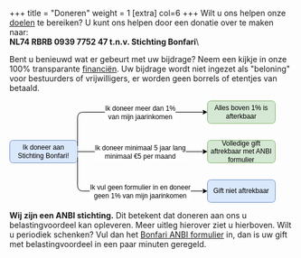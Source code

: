 +++
title = "Doneren"
weight = 1
[extra]
col=6
+++
Wilt u ons helpen onze [doelen](@/doelvisie/_index.md) te bereiken? U kunt ons helpen door een donatie over te maken naar:\
**NL74 RBRB 0939 7752 47 t.n.v. Stichting Bonfari**\

Bent u benieuwd wat er gebeurt met uw bijdrage? Neem een kijkje in onze 100% transparante [financiën](/type/financien). Uw bijdrage wordt niet ingezet als "beloning" voor bestuurders of vrijwilligers, er worden geen borrels of etentjes van betaald. 

<svg xmlns="http://www.w3.org/2000/svg" xmlns:xlink="http://www.w3.org/1999/xlink" version="1.1" width="471px" viewBox="-0.5 -0.5 471 181" style="max-width:100%;max-height:181px;"><defs/><g><rect x="0" y="70" width="120" height="40" rx="6" ry="6" fill="#dae8fc" stroke="#6c8ebf" pointer-events="all"/><g transform="translate(-0.5 -0.5)"><switch><foreignObject style="overflow: visible; text-align: left;" pointer-events="none" width="100%" height="100%" requiredFeatures="http://www.w3.org/TR/SVG11/feature#Extensibility"><div xmlns="http://www.w3.org/1999/xhtml" style="display: flex; align-items: unsafe center; justify-content: unsafe center; width: 118px; height: 1px; padding-top: 90px; margin-left: 1px;"><div style="box-sizing: border-box; font-size: 0; text-align: center; "><div style="display: inline-block; font-size: 12px; font-family: Helvetica; color: #000000; line-height: 1.2; pointer-events: all; white-space: normal; word-wrap: normal; ">Ik doneer aan Stichting Bonfari!</div></div></div></foreignObject><text x="60" y="94" fill="#000000" font-family="Helvetica" font-size="12px" text-anchor="middle">Ik doneer aan Sticht...</text></switch></g><rect x="350" y="0" width="120" height="40" rx="6" ry="6" fill="#d5e8d4" stroke="#82b366" pointer-events="all"/><g transform="translate(-0.5 -0.5)"><switch><foreignObject style="overflow: visible; text-align: left;" pointer-events="none" width="100%" height="100%" requiredFeatures="http://www.w3.org/TR/SVG11/feature#Extensibility"><div xmlns="http://www.w3.org/1999/xhtml" style="display: flex; align-items: unsafe center; justify-content: unsafe center; width: 118px; height: 1px; padding-top: 20px; margin-left: 351px;"><div style="box-sizing: border-box; font-size: 0; text-align: center; "><div style="display: inline-block; font-size: 12px; font-family: Helvetica; color: #000000; line-height: 1.2; pointer-events: all; white-space: normal; word-wrap: normal; ">Alles boven 1% is afterkbaar</div></div></div></foreignObject><text x="410" y="24" fill="#000000" font-family="Helvetica" font-size="12px" text-anchor="middle">Alles boven 1% is af...</text></switch></g><path d="M 120 80 L 120 30 Q 120 20 130 20 L 343.63 20" fill="none" stroke="#000000" stroke-miterlimit="10" pointer-events="stroke"/><path d="M 348.88 20 L 341.88 23.5 L 343.63 20 L 341.88 16.5 Z" fill="#000000" stroke="#000000" stroke-miterlimit="10" pointer-events="all"/><g transform="translate(-0.5 -0.5)"><switch><foreignObject style="overflow: visible; text-align: left;" pointer-events="none" width="100%" height="100%" requiredFeatures="http://www.w3.org/TR/SVG11/feature#Extensibility"><div xmlns="http://www.w3.org/1999/xhtml" style="display: flex; align-items: unsafe center; justify-content: unsafe center; width: 1px; height: 1px; padding-top: 21px; margin-left: 231px;"><div style="box-sizing: border-box; font-size: 0; text-align: center; "><div style="display: inline-block; font-size: 12px; font-family: Helvetica; color: #000000; line-height: 1.2; pointer-events: all; background-color: #ffffff; white-space: nowrap; "><div style="font-size: 12px">Ik doneer meer dan 1% <br style="font-size: 12px" /></div><div style="font-size: 12px">van mijn jaarinkomen</div></div></div></div></foreignObject><text x="231" y="24" fill="#000000" font-family="Helvetica" font-size="12px" text-anchor="middle">Ik doneer meer dan 1%...</text></switch></g><rect x="350" y="70" width="120" height="40" rx="6" ry="6" fill="#d5e8d4" stroke="#82b366" pointer-events="all"/><g transform="translate(-0.5 -0.5)"><switch><foreignObject style="overflow: visible; text-align: left;" pointer-events="none" width="100%" height="100%" requiredFeatures="http://www.w3.org/TR/SVG11/feature#Extensibility"><div xmlns="http://www.w3.org/1999/xhtml" style="display: flex; align-items: unsafe center; justify-content: unsafe center; width: 118px; height: 1px; padding-top: 90px; margin-left: 351px;"><div style="box-sizing: border-box; font-size: 0; text-align: center; "><div style="display: inline-block; font-size: 12px; font-family: Helvetica; color: #000000; line-height: 1.2; pointer-events: all; white-space: normal; word-wrap: normal; ">Volledige gift aftrekbaar met ANBI formulier</div></div></div></foreignObject><text x="410" y="94" fill="#000000" font-family="Helvetica" font-size="12px" text-anchor="middle">Volledige gift aftre...</text></switch></g><path d="M 120 90 L 320 90 Q 330 90 336.82 90 L 343.63 90" fill="none" stroke="#000000" stroke-miterlimit="10" pointer-events="stroke"/><path d="M 348.88 90 L 341.88 93.5 L 343.63 90 L 341.88 86.5 Z" fill="#000000" stroke="#000000" stroke-miterlimit="10" pointer-events="all"/><g transform="translate(-0.5 -0.5)"><switch><foreignObject style="overflow: visible; text-align: left;" pointer-events="none" width="100%" height="100%" requiredFeatures="http://www.w3.org/TR/SVG11/feature#Extensibility"><div xmlns="http://www.w3.org/1999/xhtml" style="display: flex; align-items: unsafe center; justify-content: unsafe center; width: 1px; height: 1px; padding-top: 91px; margin-left: 231px;"><div style="box-sizing: border-box; font-size: 0; text-align: center; "><div style="display: inline-block; font-size: 12px; font-family: Helvetica; color: #000000; line-height: 1.2; pointer-events: all; background-color: #ffffff; white-space: nowrap; "><div style="font-size: 12px">Ik doneer minimaal 5 jaar lang <br style="font-size: 12px" /></div><div style="font-size: 12px">minimaal €5 per maand</div></div></div></div></foreignObject><text x="231" y="94" fill="#000000" font-family="Helvetica" font-size="12px" text-anchor="middle">Ik doneer minimaal 5 jaar lang...</text></switch></g><rect x="350" y="140" width="120" height="40" rx="6" ry="6" fill="#dae8fc" stroke="#6c8ebf" pointer-events="all"/><g transform="translate(-0.5 -0.5)"><switch><foreignObject style="overflow: visible; text-align: left;" pointer-events="none" width="100%" height="100%" requiredFeatures="http://www.w3.org/TR/SVG11/feature#Extensibility"><div xmlns="http://www.w3.org/1999/xhtml" style="display: flex; align-items: unsafe center; justify-content: unsafe center; width: 118px; height: 1px; padding-top: 160px; margin-left: 351px;"><div style="box-sizing: border-box; font-size: 0; text-align: center; "><div style="display: inline-block; font-size: 12px; font-family: Helvetica; color: #000000; line-height: 1.2; pointer-events: all; white-space: normal; word-wrap: normal; ">Gift niet aftrekbaar</div></div></div></foreignObject><text x="410" y="164" fill="#000000" font-family="Helvetica" font-size="12px" text-anchor="middle">Gift niet aftrekbaar</text></switch></g><path d="M 120 100 L 120 150 Q 120 160 130 160 L 343.63 160" fill="none" stroke="#000000" stroke-miterlimit="10" pointer-events="stroke"/><path d="M 348.88 160 L 341.88 163.5 L 343.63 160 L 341.88 156.5 Z" fill="#000000" stroke="#000000" stroke-miterlimit="10" pointer-events="all"/><g transform="translate(-0.5 -0.5)"><switch><foreignObject style="overflow: visible; text-align: left;" pointer-events="none" width="100%" height="100%" requiredFeatures="http://www.w3.org/TR/SVG11/feature#Extensibility"><div xmlns="http://www.w3.org/1999/xhtml" style="display: flex; align-items: unsafe center; justify-content: unsafe center; width: 1px; height: 1px; padding-top: 161px; margin-left: 231px;"><div style="box-sizing: border-box; font-size: 0; text-align: center; "><div style="display: inline-block; font-size: 12px; font-family: Helvetica; color: #000000; line-height: 1.2; pointer-events: all; background-color: #ffffff; white-space: nowrap; "><div style="font-size: 12px">Ik vul geen formulier in en doneer <br style="font-size: 12px" /></div><div style="font-size: 12px">geen 1% van mijn jaarinkomen</div></div></div></div></foreignObject><text x="231" y="164" fill="#000000" font-family="Helvetica" font-size="12px" text-anchor="middle">Ik vul geen formulier in en doneer...</text></switch></g></g><switch><g requiredFeatures="http://www.w3.org/TR/SVG11/feature#Extensibility"/><a transform="translate(0,-5)" xlink:href="https://desk.draw.io/support/solutions/articles/16000042487" target="_blank"><text text-anchor="middle" font-size="10px" x="50%" y="100%">Viewer does not support full SVG 1.1</text></a></switch></svg>

**Wij zijn een ANBI stichting.** Dit betekent dat doneren aan ons u belastingvoordeel kan opleveren. Meer uitleg hierover ziet u hierboven. Wilt u periodiek schenken? Vul dan het <a href="javascript:void(0);" class="lightbox-91356194644362" style="cursor:pointer">Bonfari ANBI formulier</a> in, dan is uw gift met belastingvoordeel in een paar minuten geregeld.

<script src="https://form.jotformeu.com/static/feedback2.js" type="text/javascript"></script>
<script type="text/javascript"> var JFL_91356194644362 = new JotformFeedback({ formId: '91356194644362', base: 'https://form.jotformeu.com/', windowTitle: 'Bonfari ANBI formulier', background: '#FFA500', fontColor: '#FFFFFF', type: 'false', height: 700, width: 900, openOnLoad: false }); </script>

